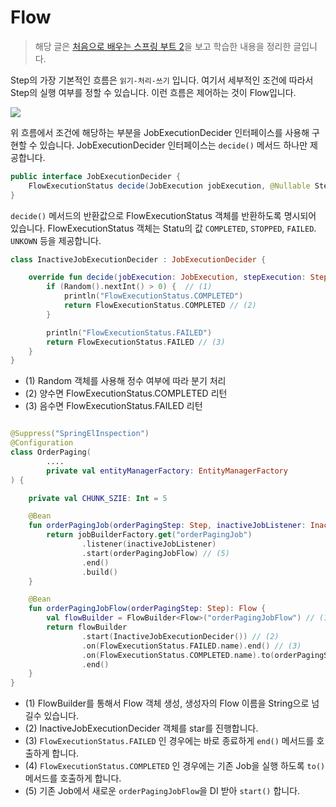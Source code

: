 # Flow
> 해당 글은 [처음으로 배우는 스프링 부트 2](http://www.hanbit.co.kr/store/books/look.php?p_code=B4458049183)을 보고 학습한 내용을 정리한 글입니다.

Step의 가장 기본적인 흐름은 `읽기-처리-쓰기` 입니다. 여기서 세부적인 조건에 따라서 Step의 실행 여부를 정할 수 있습니다. 이런 흐름은 제어하는 것이 Flow입니다.

![](https://github.com/cheese10yun/TIL/raw/master/assets/batch-flow.png)

위 흐름에서 조건에 해당하는 부분을 JobExecutionDecider 인터페이스를 사용해 구현할 수 있습니다. JobExecutionDecider 인터페이스는 `decide()` 메서드 하나만 제공합니다.

```java
public interface JobExecutionDecider {
	FlowExecutionStatus decide(JobExecution jobExecution, @Nullable StepExecution stepExecution);
}
```
`decide()` 메서드의 반환값으로 FlowExecutionStatus 객체를 반환하도록 명시되어 있습니다. FlowExecutionStatus 객체는 Statu의 값 `COMPLETED`, `STOPPED`, `FAILED`. `UNKOWN` 등을 제공합니다.


```kotlin
class InactiveJobExecutionDecider : JobExecutionDecider {

    override fun decide(jobExecution: JobExecution, stepExecution: StepExecution?): FlowExecutionStatus {
        if (Random().nextInt() > 0) {  // (1)
            println("FlowExecutionStatus.COMPLETED")
            return FlowExecutionStatus.COMPLETED // (2)
        }

        println("FlowExecutionStatus.FAILED")
        return FlowExecutionStatus.FAILED // (3)
    }
}
```
* (1) Random 객체를 사용해 정수 여부에 따라 분기 처리
* (2) 양수면 FlowExecutionStatus.COMPLETED 리턴
* (3) 음수면 FlowExecutionStatus.FAILED 리턴



```kotlin

@Suppress("SpringElInspection")
@Configuration
class OrderPaging(
        ....
        private val entityManagerFactory: EntityManagerFactory
) {

    private val CHUNK_SZIE: Int = 5

    @Bean
    fun orderPagingJob(orderPagingStep: Step, inactiveJobListener: InactiveJobListener, orderPagingJobFlow: Flow): Job {
        return jobBuilderFactory.get("orderPagingJob")
                .listener(inactiveJobListener)
                .start(orderPagingJobFlow) // (5)
                .end()
                .build()
    }

    @Bean
    fun orderPagingJobFlow(orderPagingStep: Step): Flow {
        val flowBuilder = FlowBuilder<Flow>("orderPagingJobFlow") // (1)
        return flowBuilder
                .start(InactiveJobExecutionDecider()) // (2)
                .on(FlowExecutionStatus.FAILED.name).end() // (3)
                .on(FlowExecutionStatus.COMPLETED.name).to(orderPagingStep) // (4)
                .end()
    }
}
```
* (1) FlowBuilder를 통해서 Flow 객체 생성, 생성자의 Flow 이름을 String으로 넘길수 있습니다. 
* (2) InactiveJobExecutionDecider 객체를 star를 진행합니다.
* (3) `FlowExecutionStatus.FAILED` 인 경우에는 바로 종료하게 `end()` 메서드를 호출하게 합니다. 
* (4) `FlowExecutionStatus.COMPLETED` 인 경우에는 기존 Job을 실행 하도록 `to()` 메서드를 호출하게 합니다.  
* (5) 기존 Job에서 새로운 `orderPagingJobFlow`을 DI 받아 `start()` 합니다.
